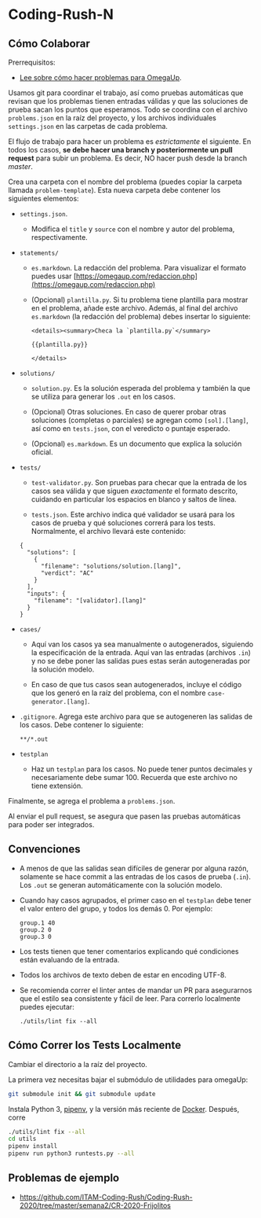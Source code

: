 # Coding-Rush-N

## Cómo Colaborar

Prerrequisitos:

- [Lee sobre cómo hacer problemas para OmegaUp](https://github.com/omegaup/omegaup/wiki/C%C3%B3mo-escribir-problemas-para-omegaUp#problemas-de-lenguaje-ccjavapascal).

Usamos git para coordinar el trabajo, así como pruebas automáticas
que revisan que los problemas tienen entradas válidas y que las
soluciones de prueba sacan los puntos que esperamos. Todo se coordina
con el archivo `problems.json` en la raíz del proyecto, y los
archivos individuales `settings.json` en las carpetas de cada problema.

El flujo de trabajo para hacer un problema es _estrictamente_
el siguiente. En todos los casos, **se debe hacer una branch y posteriormente un pull request** para subir un problema. Es decir, NO hacer push desde la branch _master_.

Crea una carpeta con el nombre del problema (puedes copiar la carpeta llamada `problem-template`). Esta nueva carpeta debe contener los siguientes elementos:

- `settings.json`.

  - Modifica el `title` y `source` con el nombre y autor del problema, respectivamente.

- `statements/`

  - `es.markdown`. La redacción del problema. Para visualizar el formato puedes usar [https://omegaup.com/redaccion.php](https://omegaup.com/redaccion.php)

  - (Opcional) `plantilla.py`. Si tu problema tiene plantilla para mostrar en el problema, añade este archivo. Además, al final del archivo `es.markdown` (la redacción del problema) debes insertar lo siguiente:

    ```
    <details><summary>Checa la `plantilla.py`</summary>

    {{plantilla.py}}

    </details>
    ```

- `solutions/`

  - `solution.py`. Es la solución esperada del problema y también la que se utiliza para generar los `.out` en los casos.

  - (Opcional) Otras soluciones. En caso de querer probar otras soluciones (completas o parciales) se agregan como `[sol].[lang]`, así como en `tests.json`, con el veredicto o puntaje esperado.

  - (Opcional) `es.markdown`. Es un documento que explica la solución oficial.

- `tests/`

  - `test-validator.py`. Son pruebas para checar que la entrada de los casos sea válida y que siguen _exactamente_ el formato descrito, cuidando en particular los espacios en blanco y saltos de línea.

  - `tests.json`. Este archivo indica qué validador se usará para los casos de prueba y qué soluciones correrá para los tests. Normalmente, el archivo llevará este contenido:

  ```
  {
    "solutions": [
      {
        "filename": "solutions/solution.[lang]",
        "verdict": "AC"
      }
    ],
    "inputs": {
      "filename": "[validator].[lang]"
    }
  }
  ```

- `cases/`

  - Aquí van los casos ya sea manualmente o autogenerados, siguiendo la especificación de la entrada. Aquí van las entradas (archivos `.in`) y no se debe poner las salidas pues estas serán autogeneradas por la solución modelo.

  - En caso de que tus casos sean autogenerados, incluye el código que los generó en la raíz del problema, con el nombre `case-generator.[lang]`.

- `.gitignore`. Agrega este archivo para que se autogeneren las salidas de los casos. Debe contener lo siguiente:

  ```
  **/*.out
  ```

- `testplan`

  - Haz un `testplan` para los casos. No puede tener puntos decimales y
    necesariamente debe sumar 100. Recuerda que este archivo no tiene extensión.

Finalmente, se agrega el problema a `problems.json`.

Al enviar el pull request, se asegura que pasen las pruebas automáticas para poder ser integrados.

## Convenciones

- A menos de que las salidas sean difíciles de generar por alguna
  razón, solamente se hace commit a las entradas de los casos
  de prueba (`.in`). Los `.out` se generan automáticamente con la
  solución modelo.
- Cuando hay casos agrupados, el primer caso en el `testplan` debe
  tener el valor entero del grupo, y todos los demás 0. Por ejemplo:

  ```
  group.1 40
  group.2 0
  group.3 0
  ```

- Los tests tienen que tener comentarios explicando qué condiciones están evaluando de la entrada.
- Todos los archivos de texto deben de estar en encoding UTF-8.
- Se recomienda correr el linter antes de mandar un PR para asegurarnos que el estilo
  sea consistente y fácil de leer. Para correrlo localmente puedes ejecutar:

  ```shell
  ./utils/lint fix --all
  ```

## Cómo Correr los Tests Localmente

Cambiar el directorio a la raíz del proyecto.

La primera vez necesitas bajar el submódulo de
utilidades para omegaUp:

```bash
git submodule init && git submodule update
```

Instala Python 3, [pipenv](https://github.com/pypa/pipenv),
y la versión más reciente de [Docker](https://docs.docker.com/get-docker/).
Después, corre

```bash
./utils/lint fix --all
cd utils
pipenv install
pipenv run python3 runtests.py --all
```

## Problemas de ejemplo

- https://github.com/ITAM-Coding-Rush/Coding-Rush-2020/tree/master/semana2/CR-2020-Frijolitos
